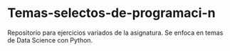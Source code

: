# Temas-selectos-de-programaci-n
Repositorio para ejercicios variados de la asignatura. Se enfoca en temas de Data Science con Python.
